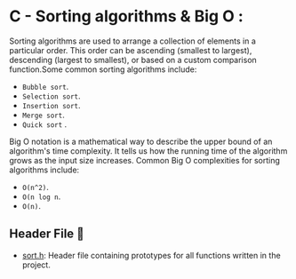 # C - Sorting algorithms & Big O :

Sorting algorithms are used to arrange a collection of elements in a particular order. This order can be ascending (smallest to largest), descending (largest to smallest), or based on a custom comparison function.Some common sorting algorithms include:

* `Bubble sort`. 
* `Selection sort`.
* `Insertion sort`.  
* `Merge sort`. 
* `Quick sort` .


Big O notation is a mathematical way to describe the upper bound of an algorithm's time complexity. It tells us how the running time of the algorithm grows as the input size increases. Common Big O complexities for sorting algorithms include:

 * `O(n^2)`.
 * `O(n log n`. 
 * `O(n)`.


## Header File :file_folder:
* [ sort.h](./sort.h): Header file containing prototypes for all functions
written in the project.
